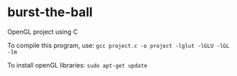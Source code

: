# burst-the-ball
OpenGL project using C

To compile this program, use:
```gcc project.c -o project -lglut -lGLU -lGL -lm```

To install openGL libraries:
```sudo apt-get update```

```sudo apt-get install libglu1-mesa-dev freeglut3-dev mesa-common-dev
```
